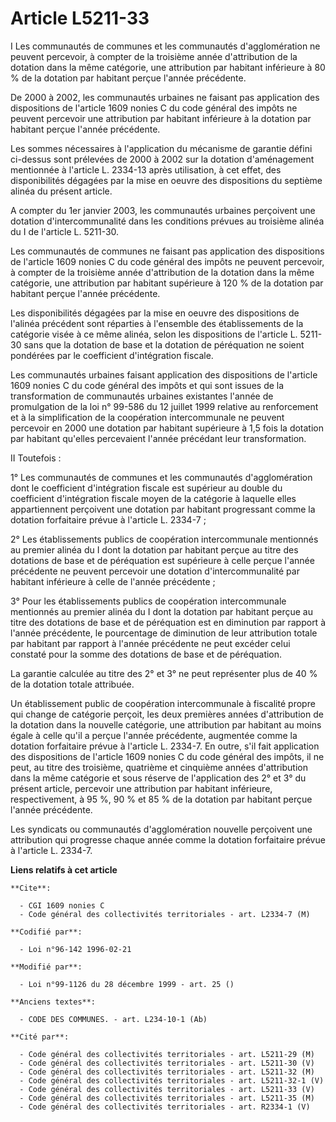 # Article L5211-33

I Les communautés de communes et les communautés d'agglomération ne peuvent percevoir, à compter de la troisième année
d'attribution de la dotation dans la même catégorie, une attribution par habitant inférieure à 80 % de la dotation par
habitant perçue l'année précédente.

De 2000 à 2002, les communautés urbaines ne faisant pas application des dispositions de l'article 1609 nonies C du code
général des impôts ne peuvent percevoir une attribution par habitant inférieure à la dotation par habitant perçue l'année
précédente.

Les sommes nécessaires à l'application du mécanisme de garantie défini ci-dessus sont prélevées de 2000 à 2002 sur la
dotation d'aménagement mentionnée à l'article L. 2334-13 après utilisation, à cet effet, des disponibilités dégagées par la
mise en oeuvre des dispositions du septième alinéa du présent article.

A compter du 1er janvier 2003, les communautés urbaines perçoivent une dotation d'intercommunalité dans les conditions
prévues au troisième alinéa du I de l'article L. 5211-30.

Les communautés de communes ne faisant pas application des dispositions de l'article 1609 nonies C du code général des impôts
ne peuvent percevoir, à compter de la troisième année d'attribution de la dotation dans la même catégorie, une attribution
par habitant supérieure à 120 % de la dotation par habitant perçue l'année précédente.

Les disponibilités dégagées par la mise en oeuvre des dispositions de l'alinéa précédent sont réparties à l'ensemble des
établissements de la catégorie visée à ce même alinéa, selon les dispositions de l'article L. 5211-30 sans que la dotation de
base et la dotation de péréquation ne soient pondérées par le coefficient d'intégration fiscale.

Les communautés urbaines faisant application des dispositions de l'article 1609 nonies C du code général des impôts et qui
sont issues de la transformation de communautés urbaines existantes l'année de promulgation de la loi n° 99-586 du 12 juillet
1999 relative au renforcement et à la simplification de la coopération intercommunale ne peuvent percevoir en 2000 une
dotation par habitant supérieure à 1,5 fois la dotation par habitant qu'elles percevaient l'année précédant leur
transformation.

II Toutefois :

1° Les communautés de communes et les communautés d'agglomération dont le coefficient d'intégration fiscale est supérieur au
double du coefficient d'intégration fiscale moyen de la catégorie à laquelle elles appartiennent perçoivent une dotation par
habitant progressant comme la dotation forfaitaire prévue à l'article L. 2334-7 ;

2° Les établissements publics de coopération intercommunale mentionnés au premier alinéa du I dont la dotation par habitant
perçue au titre des dotations de base et de péréquation est supérieure à celle perçue l'année précédente ne peuvent percevoir
une dotation d'intercommunalité par habitant inférieure à celle de l'année précédente ;

3° Pour les établissements publics de coopération intercommunale mentionnés au premier alinéa du I dont la dotation par
habitant perçue au titre des dotations de base et de péréquation est en diminution par rapport à l'année précédente, le
pourcentage de diminution de leur attribution totale par habitant par rapport à l'année précédente ne peut excéder celui
constaté pour la somme des dotations de base et de péréquation.

La garantie calculée au titre des 2° et 3° ne peut représenter plus de 40 % de la dotation totale attribuée.

Un établissement public de coopération intercommunale à fiscalité propre qui change de catégorie perçoit, les deux premières
années d'attribution de la dotation dans la nouvelle catégorie, une attribution par habitant au moins égale à celle qu'il a
perçue l'année précédente, augmentée comme la dotation forfaitaire prévue à l'article L. 2334-7. En outre, s'il fait
application des dispositions de l'article 1609 nonies C du code général des impôts, il ne peut, au titre des troisième,
quatrième et cinquième années d'attribution dans la même catégorie et sous réserve de l'application des 2° et 3° du présent
article, percevoir une attribution par habitant inférieure, respectivement, à 95 %, 90 % et 85 % de la dotation par habitant
perçue l'année précédente.

Les syndicats ou communautés d'agglomération nouvelle perçoivent une attribution qui progresse chaque année comme la dotation
forfaitaire prévue à l'article L. 2334-7.

**Liens relatifs à cet article**

	**Cite**:

	  - CGI 1609 nonies C
	  - Code général des collectivités territoriales - art. L2334-7 (M)

	**Codifié par**:

	  - Loi n°96-142 1996-02-21

	**Modifié par**:

	  - Loi n°99-1126 du 28 décembre 1999 - art. 25 ()

	**Anciens textes**:

	  - CODE DES COMMUNES. - art. L234-10-1 (Ab)

	**Cité par**:

	  - Code général des collectivités territoriales - art. L5211-29 (M)
	  - Code général des collectivités territoriales - art. L5211-30 (V)
	  - Code général des collectivités territoriales - art. L5211-32 (M)
	  - Code général des collectivités territoriales - art. L5211-32-1 (V)
	  - Code général des collectivités territoriales - art. L5211-33 (V)
	  - Code général des collectivités territoriales - art. L5211-35 (M)
	  - Code général des collectivités territoriales - art. R2334-1 (V)
